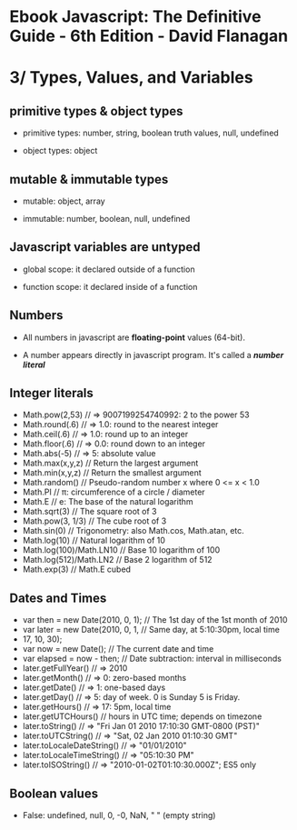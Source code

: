 # Ebook Javascript: The Definitive Guide - 6th Edition - David Flanagan

# 3/ Types, Values, and Variables

## primitive types & object types

- primitive types: number, string, boolean truth values, null, undefined

- object types: object

## mutable & immutable types

- mutable: object, array

- immutable: number, boolean, null, undefined

## Javascript variables are untyped

- global scope: it declared outside of a function

- function scope: it declared inside of a function

## Numbers

- All numbers in javascript are <b>floating-point</b> values (64-bit).

- A number appears directly in javascript program. It's called a <b><i>number literal</i></b>

## Integer literals

- Math.pow(2,53) // => 9007199254740992: 2 to the power 53
- Math.round(.6) // => 1.0: round to the nearest integer
- Math.ceil(.6) // => 1.0: round up to an integer
- Math.floor(.6) // => 0.0: round down to an integer
- Math.abs(-5) // => 5: absolute value
- Math.max(x,y,z) // Return the largest argument
- Math.min(x,y,z) // Return the smallest argument
- Math.random() // Pseudo-random number x where 0 <= x < 1.0
- Math.PI // π: circumference of a circle / diameter
- Math.E // e: The base of the natural logarithm
- Math.sqrt(3) // The square root of 3
- Math.pow(3, 1/3) // The cube root of 3
- Math.sin(0) // Trigonometry: also Math.cos, Math.atan, etc.
- Math.log(10) // Natural logarithm of 10
- Math.log(100)/Math.LN10 // Base 10 logarithm of 100
- Math.log(512)/Math.LN2 // Base 2 logarithm of 512
- Math.exp(3) // Math.E cubed

## Dates and Times

- var then = new Date(2010, 0, 1); // The 1st day of the 1st month of 2010
- var later = new Date(2010, 0, 1, // Same day, at 5:10:30pm, local time
- 17, 10, 30);
- var now = new Date(); // The current date and time
- var elapsed = now - then; // Date subtraction: interval in milliseconds
- later.getFullYear() // => 2010
- later.getMonth() // => 0: zero-based months
- later.getDate() // => 1: one-based days
- later.getDay() // => 5: day of week. 0 is Sunday 5 is Friday.
- later.getHours() // => 17: 5pm, local time
- later.getUTCHours() // hours in UTC time; depends on timezone
- later.toString() // => "Fri Jan 01 2010 17:10:30 GMT-0800 (PST)"
- later.toUTCString() // => "Sat, 02 Jan 2010 01:10:30 GMT"
- later.toLocaleDateString() // => "01/01/2010"
- later.toLocaleTimeString() // => "05:10:30 PM"
- later.toISOString() // => "2010-01-02T01:10:30.000Z"; ES5 only

## Boolean values

- False: undefined, null, 0, -0, NaN, " " (empty string)
